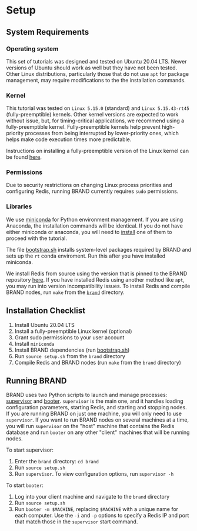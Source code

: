 # Setup
## System Requirements
### Operating system
This set of tutorials was designed and tested on Ubuntu 20.04 LTS. Newer versions of Ubuntu should work as well but they have not been tested. Other Linux distributions, particularly those that do not use `apt` for package management, may require modifications to the the installation commands.

### Kernel
This tutorial was tested on `Linux 5.15.0` (standard) and `Linux 5.15.43-rt45` (fully-preemptible) kernels. Other kernel versions are expected to work without issue, but, for timing-critical applications, we recommend using a fully-preemptible kernel. Fully-preemptible kernels help prevent high-priority processes from being interrupted by lower-priority ones, which helps make code execution times more predictable.

Instructions on installing a fully-preemptible version of the Linux kernel can be found [here](https://github.com/brandbci/brand/blob/main/doc/preempt_rt.md).

### Permissions
Due to security restrictions on changing Linux process priorities and configuring Redis, running BRAND currently requires `sudo` permissions.

### Libraries
We use [miniconda](https://docs.conda.io/en/latest/miniconda.html) for Python environment management. If you are using Anaconda, the installation commands will be identical. If you do not have either miniconda or anaconda, you will need to [install](https://conda.io/projects/conda/en/stable/user-guide/install/linux.html) one of them to proceed with the tutorial.

The file [bootstrap.sh](https://github.com/brandbci/brand/blob/main/bootstrap.sh) installs system-level packages required by BRAND and sets up the `rt` conda enviroment. Run this after you have installed miniconda.

We install Redis from source using the version that is pinned to the BRAND repository [here](https://github.com/brandbci/brand/tree/main/lib). If you have installed Redis using another method like `apt`, you may run into version incompatibility issues. To install Redis and compile BRAND nodes, run `make` from the [`brand`](https://github.com/brandbci/brand) directory.

## Installation Checklist
1. Install Ubuntu 20.04 LTS
2. Install a fully-preemptible Linux kernel (optional)
3. Grant sudo permissions to your user account
4. Install `miniconda`
5. Install BRAND dependencies (run [bootstrap.sh](https://github.com/brandbci/brand/blob/main/bootstrap.sh))
6. Run `source setup.sh` from the `brand` directory
7. Compile Redis and BRAND nodes (run `make` from the `brand` directory)

## Running BRAND
BRAND uses two Python scripts to launch and manage processes: [supervisor](https://github.com/brandbci/brand/tree/main/lib/python/brand/supervisor.py) and [booter](https://github.com/brandbci/brand/tree/main/lib/python/brand/booter.py). `supervisor` is the main one, and it handles loading configuration parameters, starting Redis, and starting and stopping nodes. If you are running BRAND on just one machine, you will only need to use `supervisor`. If you want to run BRAND nodes on several machines at a time, you will run `supervisor` on the "host" machine that contains the Redis database and run `booter` on any other "client" machines that will be running nodes.

To start supervisor:
1. Enter the `brand` directory: `cd brand`
2. Run `source setup.sh`
3. Run `supervisor`. To view configuration options, run `supervisor -h`

To start `booter`:
1. Log into your client machine and navigate to the `brand` directory
2. Run `source setup.sh`
3. Run `booter -m $MACHINE`, replacing `$MACHINE` with a unique name for each computer. Use the `-i` and `-p` options to specify a Redis IP and port that match those in the `supervisor` start command.
